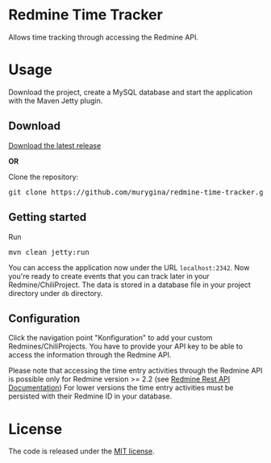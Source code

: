 # Redmine Time Tracker

Allows time tracking through accessing the Redmine API.

# Usage

Download the project, create a MySQL database and start the application with the Maven Jetty plugin.

## Download

[Download the latest release](https://github.com/murygina/redmine-time-tracker/releases/tag/v0.1.0)

<b>OR</b>

Clone the repository:
<pre>
git clone https://github.com/murygina/redmine-time-tracker.git
</pre>

## Getting started

Run
<pre>
mvn clean jetty:run
</pre>

You can access the application now under the URL `localhost:2342`.
Now you're ready to create events that you can track later in your Redmine/ChiliProject.
The data is stored in a database file in your project directory under `db` directory.

## Configuration

Click the navigation point "Konfiguration" to add your custom Redmines/ChiliProjects.
You have to provide your API key to be able to access the information through the Redmine API.

Please note that accessing the time entry activities through the Redmine API is possible only for Redmine version >= 2.2
(see [Redmine Rest API Documentation](http://www.redmine.org/projects/redmine/wiki/Rest_api))
For lower versions the time entry activities must be persisted with their Redmine ID in your database.

# License

The code is released under the [MIT license](https://github.com/murygina/redmine-time-tracker/blob/master/LICENSE).
